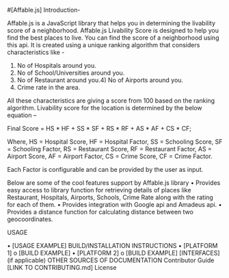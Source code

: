 #[Affable.js]
Introduction-

Affable.js is a JavaScript library that helps you in determining the livability score of a neighborhood. Affable.js Livability Score is designed to help you find the best places to live. You can find the score of a neighborhood using this api.
It is created using a unique ranking algorithm that considers characteristics like -
1)	No of Hospitals around you.
2)	No of School/Universities around you.
3)	No of Restaurant around you.4)	No of Airports around you.
5)	Crime rate in the area.

All these characteristics are giving a score from 100 based on the ranking algorithm. Livability score for the location is determined by the below equation –

Final Score = HS * HF + SS * SF + RS * RF + AS * AF + CS * CF;

Where,
HS = Hospital Score, HF = Hospital Factor, SS = Schooling Score, SF = Schooling Factor, RS = Restaurant Score, RF = Restaurant Factor, AS = Airport Score, AF = Airport Factor, CS = Crime Score, CF = Crime Factor.

Each Factor is configurable and can be provided by the user as input.

Below are some of the cool features support by Affable.js library
•	Provides easy access to library function for retrieving details of places like Restaurant, Hospitals, Airports, Schools, Crime Rate along with the rating for each of them.
•	Provides integration with Google api and Amadeus api.
•	Provides a distance function for calculating distance between two geocoordinates.



USAGE
  
•	[USAGE EXAMPLE]
BUILD/INSTALLATION INSTRUCTIONS
•	[PLATFORM 1]
o	[BUILD EXAMPLE]
•	[PLATFORM 2]
o	[BUILD EXAMPLE]
[INTERFACES] (if applicable)
OTHER SOURCES OF DOCUMENTATION
Contributor Guide
[LINK TO CONTRIBUTING.md]
License
